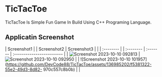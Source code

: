 # TicTacToe
TicTacToe Is Simple Fun Game In Build Using C++ Programing Language. 

## Applicatin Screenshot

| Screenshot1 | | Screenshot2 | Screenshot3     |                |
| :-------- | | :-------- | :------- | :------------------------- |
| ![Screenshot 2023-10-10 092813](https://github.com/DevCode88/TicTacToe/assets/136985202/d3f6f367-6665-4061-ba95-3cd803b3f3db) | ![Screenshot 2023-10-10 092950](https://github.com/DevCode88/TicTacToe/assets/136985202/e1d0051d-92d1-491f-89c6-4f6939af7fab) |  |  ![Screenshot 2023-10-10 101957](https://github.com/DevCode88/TicTacToe/assets/136985202/f5381322-55e2-49d3-8d82- 970c557c8b0b) |  |

